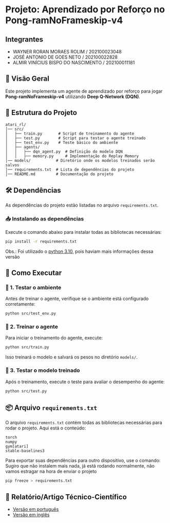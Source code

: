 # Projeto: Aprendizado por Reforço no Pong-ramNoFrameskip-v4

## Integrantes
- WAYNER RORAN MORAES ROLIM / 202100023048
- JOSÉ ANTONIO DE GOES NETO / 202100022828
- ALMIR VINÍCIUS BISPO DO NASCIMENTO / 202100011181

## 📌 Visão Geral
Este projeto implementa um agente de aprendizado por reforço para jogar **Pong-ramNoFrameskip-v4** utilizando **Deep Q-Network (DQN)**.

## 📂 Estrutura do Projeto
```
atari_rl/
│── src/
│   ├── train.py       # Script de treinamento do agente
│   ├── test.py        # Script para testar o agente treinado
│   ├── test_env.py    # Teste básico do ambiente
│   ├── agents/
│   │   ├── dqn_agent.py  # Definição do modelo DQN
│   │   ├── memory.py     # Implementação do Replay Memory
│── models/           # Diretório onde os modelos treinados serão salvos
│── requirements.txt  # Lista de dependências do projeto
│── README.md         # Documentação do projeto
```

## 🛠️ Dependências
As dependências do projeto estão listadas no arquivo `requirements.txt`.

### 📥 Instalando as dependências
Execute o comando abaixo para instalar todas as bibliotecas necessárias:
```sh
pip install -r requirements.txt
```
Obs.: Foi utilizado o [python 3.10](https://www.python.org/downloads/release/python-3100/), pois haviam mais informações dessa versão


## 🚀 Como Executar

### 🔹 1. Testar o ambiente
Antes de treinar o agente, verifique se o ambiente está configurado corretamente:
```sh
python src/test_env.py
```

### 🔹 2. Treinar o agente
Para iniciar o treinamento do agente, execute:
```sh
python src/train.py
```
Isso treinará o modelo e salvará os pesos no diretório `models/`.

### 🔹 3. Testar o modelo treinado
Após o treinamento, execute o teste para avaliar o desempenho do agente:
```sh
python src/test.py
```

## 📦 Arquivo `requirements.txt`
O arquivo `requirements.txt` contém todas as bibliotecas necessárias para rodar o projeto. Aqui está o conteúdo:
```
torch
numpy
gym[atari]
stable-baselines3
```

Para exportar suas dependências para outro dispositivo, use o comando:
Sugiro que não instalem mais nada, já está rodando normalmente, não vamos estragar na hora de enviar o projeto
```sh
pip freeze > requirements.txt
```

## 📄 Relatório/Artigo Técnico-Científico
- [Versão em português](https://onedrive.live.com/:w:/g/personal/EC40BC6C7F2E6E05/EbsqaJqrZahIt5rrkTG2hPwBeHQLg2ztW6ODOj-MfOW5ZA?resid=EC40BC6C7F2E6E05!s9a682abb65ab48a8b79aeb9131b684fc&ithint=file%2Cdocx&e=aXT2Vm&migratedtospo=true&redeem=aHR0cHM6Ly8xZHJ2Lm1zL3cvYy9lYzQwYmM2YzdmMmU2ZTA1L0Vic3FhSnFyWmFoSXQ1cnJrVEcyaFB3QmVIUUxnMnp0VzZPRE9qLU1mT1c1WkE_ZT1hWFQyVm0)
- [Versão em inglês](https://onedrive.live.com/:w:/g/personal/EC40BC6C7F2E6E05/EcI5bV1G381Hlbse1b0qgZQBXCAtuYOwWXhjmYg4rfb-EQ?resid=EC40BC6C7F2E6E05!s5d6d39c2df4647cd95bb1ed5bd2a8194&ithint=file%2Cdocx&e=CJYHa5&migratedtospo=true&redeem=aHR0cHM6Ly8xZHJ2Lm1zL3cvYy9lYzQwYmM2YzdmMmU2ZTA1L0VjSTViVjFHMzgxSGxic2UxYjBxZ1pRQlhDQXR1WU93V1hoam1ZZzRyZmItRVE_ZT1DSllIYTU)
